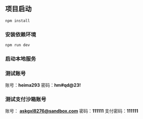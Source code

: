 ## 项目启动

```sh
npm install
```

### 安装依赖环境

```sh
npm run dev
```

### 启动本地服务


### 测试账号
账号：**heima293**
密码：**hm#qd@23!**

### 测试支付沙箱账号
账号： **askgxl8276@sandbox.com**
密码：**111111**
支付密码：**111111**
